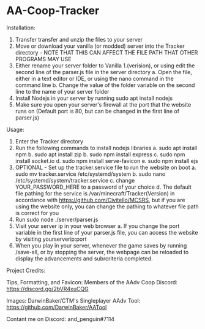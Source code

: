 # AA-Coop-Tracker

Installation:

1. Transfer transfer and unzip the files to your server
2. Move or download your vanilla (or modded) server into the Tracker directory - NOTE THAT THIS CAN AFFECT THE FILE PATH THAT OTHER PROGRAMS MAY USE
3. Either rename your server folder to Vanilla 1.(verision), or using edit the second line of the parser.js file in the server directory
  a. Open the file, either in a text editor or IDE, or using the nano command in the command line
  b. Change the value of the folder variable on the second line to the name of your server folder
4. Install Nodejs in your server by running sudo apt install nodejs 
5. Make sure you open your server's firewall at the port that the website runs on (Default port is 80, but can be changed in the first line of parser.js)


Usage:

1. Enter the Tracker directory
3. Run the following commands to install nodejs libraries 
  a. sudo apt install npm
  b. sudo apt install zip
  b. sudo npm install express 
  c. sudo npm install socket.io 
  d. sudo npm install serve-favicon 
  e. sudo npm install ejs
4. OPTIONAL - Set up the tracker.service file to run the website on boot
  a. sudo mv tracker.service /etc/systemd/system
  b. sudo nano /etc/systemd/system/tracker.service
  c. change YOUR_PASSWORD_HERE to a password of your choice
  d. The default file pathing for the service is /var/minecraft/Tracker(Version) in accordance with https://github.com/Civitello/MCSRS, but if you are using the website only, you can change the pathing to whatever file path is correct for you
5. Run sudo node ./server/parser.js
6. Visit your server ip in your web browser
  a. If you change the port variable in the first line of your parser.js file, you can access the website by visiting yourserverip:port
7. When you play in your server, whenever the game saves by running /save-all, or by stopping the server, the webpage can be reloaded to display the advancements and subrcriteria completed.

Project Credits:

Tips, Formatting, and Favicon: Members of the AAdv Coop Discord: https://discord.gg/2bVR4xuCQG

Images: DarwinBaker/CTM's Singleplayer AAdv Tool: https://github.com/DarwinBaker/AATool

Contant me on Discord: and_penguin#7114
